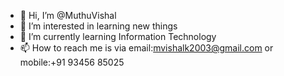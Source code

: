 - 👋 Hi, I’m @MuthuVishal
- 👀 I’m interested in learning new things
- 🌱 I’m currently learning Information Technology
- 📫 How to reach me is via email:mvishalk2003@gmail.com or mobile:+91 93456 85025

<!---
MuthuVishal/MuthuVishal is a ✨ special ✨ repository because its `README.md` (this file) appears on your GitHub profile.
You can click the Preview link to take a look at your changes.
--->
